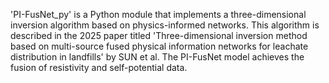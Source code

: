 'PI-FusNet_py' is a Python module that implements a three-dimensional inversion algorithm based on physics-informed networks. 
This algorithm is described in the 2025 paper titled 'Three-dimensional inversion method based on multi-source fused physical information networks for leachate distribution in landfills' by SUN et al. 
The PI-FusNet model achieves the fusion of resistivity and self-potential data. 

